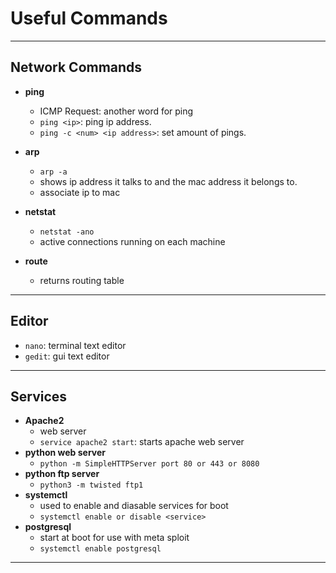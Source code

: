 # **Useful Commands**
---
## **Network Commands**
- **ping**
    - ICMP Request: another word for ping
    - `ping <ip>`: ping ip address.
    - `ping -c <num> <ip address>`: set amount of pings.

- **arp**
    - `arp -a`
    - shows ip address it talks to and the mac address it belongs to.
    - associate ip to mac

- **netstat**
    - `netstat -ano`
    - active connections running on each machine

- **route**
    - returns routing table
---
## **Editor**
- `nano`: terminal text editor
- `gedit`: gui text editor
---
## **Services**
- **Apache2**
    - web server
    - `service apache2 start`: starts apache web server
- **python web server**
    - `python -m SimpleHTTPServer port 80 or 443 or 8080`
- **python ftp server**
    - `python3 -m twisted ftp1`
- **systemctl**
    - used to enable and diasable services for boot
    - `systemctl enable or disable <service>`
- **postgresql**
    - start at boot for use with meta sploit
    - `systemctl enable postgresql`
---